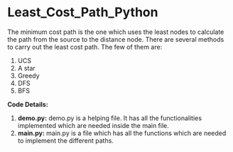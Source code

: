# Least_Cost_Path_Python

The minimum cost path is the one which uses the least nodes to calculate the path from the source to the distance node. There are several methods to carry out the least cost path. The few of them are: 
   1. UCS
   2. A star
   3. Greedy
   4. DFS
   5. BFS


**Code Details:**

1. **demo.py:**
   demo.py is a helping file. It has all the functionalities implemented which are needed inside the main file. 
2. **main.py:**
   main.py is a file which has all the functions which are needed to implement the different paths.


